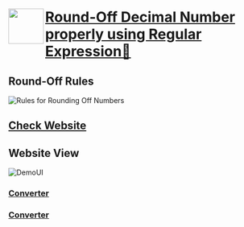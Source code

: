 # <a  href="https://medium.com/@artbindu"><img  align="left"  width="70px"  src="https://cdn.jsdelivr.net/npm/simple-icons@3.13.0/icons/medium.svg"/>[Round-Off Decimal Number properly using Regular Expression🤔](https://medium.com/@artbindu/round-off-decimal-number-properly-using-regular-expression-1225d42239fb)</a>



## Round-Off Rules
![Rules for Rounding Off Numbers](https://artbindu-app.github.io/roundoff_decimal/demo/rules.png)

## [Check Website](https://artbindu-app.github.io/roundoff_number/)
## Website View
![DemoUI](https://artbindu-app.github.io/roundoff_decimal/demo/webUI.png)


### [Converter](https://artbindu-app.github.io/roundoff_number/converter.html)
### [Converter](https://artbindu-app.github.io/roundoff_number/node-version.html)
